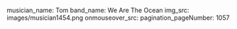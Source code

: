 musician_name: Tom
band_name: We Are The Ocean
img_src: images/musician1454.png
onmouseover_src: 
pagination_pageNumber: 1057